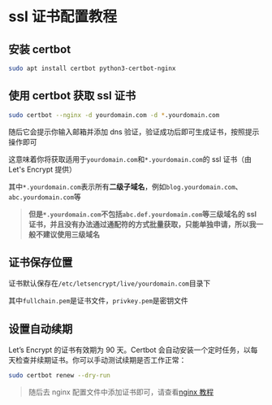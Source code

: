 # ssl 证书配置教程

## 安装 certbot

```bash
sudo apt install certbot python3-certbot-nginx
```

## 使用 certbot 获取 ssl 证书

```bash
sudo certbot --nginx -d yourdomain.com -d *.yourdomain.com
```

随后它会提示你输入邮箱并添加 dns 验证，验证成功后即可生成证书，按照提示操作即可

这意味着你将获取适用于`yourdomain.com`和`*.yourdomain.com`的 ssl 证书（由 Let's Encrypt 提供）

其中`*.yourdomain.com`表示所有**二级子域名**，例如`blog.yourdomain.com`、`abc.yourdomain.com`等

> **但是`*.yourdomain.com`不包括`abc.def.yourdomain.com`等三级域名的 ssl 证书，并且没有办法通过通配符的方式批量获取，只能单独申请，所以我一般不建议使用三级域名**

## 证书保存位置

证书默认保存在`/etc/letsencrypt/live/yourdomain.com`目录下

其中`fullchain.pem`是证书文件，`privkey.pem`是密钥文件

## 设置自动续期

Let’s Encrypt 的证书有效期为 90 天。Certbot 会自动安装一个定时任务，以每天检查并续期证书。你可以手动测试续期是否工作正常：

```bash
sudo certbot renew --dry-run
```

> 随后去 nginx 配置文件中添加证书即可，请查看[nginx 教程](./nginx.md)
